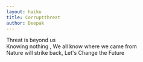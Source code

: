 ```yaml
---
layout: haiku
title: Corruptthreat
author: Deepak
---
```


Threat is beyond us<br> 
Knowing nothing , We all know where we came from<br>
Nature will strike back, Let's Change the Future<br>

